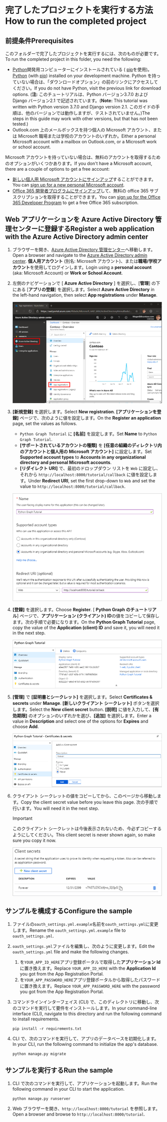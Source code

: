# <a name="how-to-run-the-completed-project"></a><span data-ttu-id="8003d-101">完了したプロジェクトを実行する方法</span><span class="sxs-lookup"><span data-stu-id="8003d-101">How to run the completed project</span></span>

## <a name="prerequisites"></a><span data-ttu-id="8003d-102">前提条件</span><span class="sxs-lookup"><span data-stu-id="8003d-102">Prerequisites</span></span>

<span data-ttu-id="8003d-103">このフォルダーで完了したプロジェクトを実行するには、次のものが必要です。</span><span class="sxs-lookup"><span data-stu-id="8003d-103">To run the completed project in this folder, you need the following:</span></span>

- <span data-ttu-id="8003d-104">[Python](https://www.python.org/)開発用コンピューターにインストールされている ( [pip](https://pypi.org/project/pip/)を使用)。</span><span class="sxs-lookup"><span data-stu-id="8003d-104">[Python](https://www.python.org/) (with [pip](https://pypi.org/project/pip/)) installed on your development machine.</span></span> <span data-ttu-id="8003d-105">Python を持っていない場合は、「ダウンロードオプション」の前のリンクにアクセスしてください。</span><span class="sxs-lookup"><span data-stu-id="8003d-105">If you do not have Python, visit the previous link for download options.</span></span> <span data-ttu-id="8003d-106">(**注:** このチュートリアルは、Python バージョン3.7.0 および Django バージョン2.1 で記述されています。</span><span class="sxs-lookup"><span data-stu-id="8003d-106">(**Note:** This tutorial was written with Python version 3.7.0 and Django version 2.1.</span></span> <span data-ttu-id="8003d-107">このガイドの手順は、他のバージョンでは動作しますが、テストされていません。)</span><span class="sxs-lookup"><span data-stu-id="8003d-107">The steps in this guide may work with other versions, but that has not been tested.)</span></span>
- <span data-ttu-id="8003d-108">Outlook.com 上のメールボックスを持つ個人の Microsoft アカウント、または Microsoft 職場または学校のアカウントのいずれか。</span><span class="sxs-lookup"><span data-stu-id="8003d-108">Either a personal Microsoft account with a mailbox on Outlook.com, or a Microsoft work or school account.</span></span>

<span data-ttu-id="8003d-109">Microsoft アカウントを持っていない場合は、無料のアカウントを取得するためのオプションがいくつかあります。</span><span class="sxs-lookup"><span data-stu-id="8003d-109">If you don't have a Microsoft account, there are a couple of options to get a free account:</span></span>

- <span data-ttu-id="8003d-110">[新しい個人用 Microsoft アカウントにサインアップ](https://signup.live.com/signup?wa=wsignin1.0&rpsnv=12&ct=1454618383&rver=6.4.6456.0&wp=MBI_SSL_SHARED&wreply=https://mail.live.com/default.aspx&id=64855&cbcxt=mai&bk=1454618383&uiflavor=web&uaid=b213a65b4fdc484382b6622b3ecaa547&mkt=E-US&lc=1033&lic=1)することができます。</span><span class="sxs-lookup"><span data-stu-id="8003d-110">You can [sign up for a new personal Microsoft account](https://signup.live.com/signup?wa=wsignin1.0&rpsnv=12&ct=1454618383&rver=6.4.6456.0&wp=MBI_SSL_SHARED&wreply=https://mail.live.com/default.aspx&id=64855&cbcxt=mai&bk=1454618383&uiflavor=web&uaid=b213a65b4fdc484382b6622b3ecaa547&mkt=E-US&lc=1033&lic=1).</span></span>
- <span data-ttu-id="8003d-111">[Office 365 開発者プログラムにサインアップ](https://developer.microsoft.com/office/dev-program)して、無料の office 365 サブスクリプションを取得することができます。</span><span class="sxs-lookup"><span data-stu-id="8003d-111">You can [sign up for the Office 365 Developer Program](https://developer.microsoft.com/office/dev-program) to get a free Office 365 subscription.</span></span>

## <a name="register-a-web-application-with-the-azure-active-directory-admin-center"></a><span data-ttu-id="8003d-112">Web アプリケーションを Azure Active Directory 管理センターに登録する</span><span class="sxs-lookup"><span data-stu-id="8003d-112">Register a web application with the Azure Active Directory admin center</span></span>

1. <span data-ttu-id="8003d-113">ブラウザーを開き、[Azure Active Directory 管理センター](https://aad.portal.azure.com)へ移動します。</span><span class="sxs-lookup"><span data-stu-id="8003d-113">Open a browser and navigate to the [Azure Active Directory admin center](https://aad.portal.azure.com).</span></span> <span data-ttu-id="8003d-114">**個人用アカウント** (別名: Microsoft アカウント)、または**職場/学校アカウント**を使用してログインします。</span><span class="sxs-lookup"><span data-stu-id="8003d-114">Login using a **personal account** (aka: Microsoft Account) or **Work or School Account**.</span></span>

1. <span data-ttu-id="8003d-115">左側のナビゲーションで [ **Azure Active Directory** ] を選択し、[**管理**] の下にある [**アプリの登録**] を選択します。</span><span class="sxs-lookup"><span data-stu-id="8003d-115">Select **Azure Active Directory** in the left-hand navigation, then select **App registrations** under **Manage**.</span></span>

    ![<span data-ttu-id="8003d-116">アプリの登録のスクリーンショット</span><span class="sxs-lookup"><span data-stu-id="8003d-116">A screenshot of the App registrations</span></span> ](/tutorial/images/aad-portal-app-registrations.png)

1. <span data-ttu-id="8003d-117">**[新規登録]** を選択します。</span><span class="sxs-lookup"><span data-stu-id="8003d-117">Select **New registration**.</span></span> <span data-ttu-id="8003d-118">**[アプリケーションを登録]** ページで、次のように値を設定します。</span><span class="sxs-lookup"><span data-stu-id="8003d-118">On the **Register an application** page, set the values as follows.</span></span>

    - <span data-ttu-id="8003d-119">`Python Graph Tutorial` に **[名前]** を設定します。</span><span class="sxs-lookup"><span data-stu-id="8003d-119">Set **Name** to `Python Graph Tutorial`.</span></span>
    - <span data-ttu-id="8003d-120">**[サポートされているアカウントの種類]** を **[任意の組織のディレクトリ内のアカウントと個人用の Microsoft アカウント]** に設定します。</span><span class="sxs-lookup"><span data-stu-id="8003d-120">Set **Supported account types** to **Accounts in any organizational directory and personal Microsoft accounts**.</span></span>
    - <span data-ttu-id="8003d-121">**[リダイレクト URI]** で、最初のドロップダウン リストを `Web` に設定し、それから `http://localhost:8000/tutorial/callback` に値を設定します。</span><span class="sxs-lookup"><span data-stu-id="8003d-121">Under **Redirect URI**, set the first drop-down to `Web` and set the value to `http://localhost:8000/tutorial/callback`.</span></span>

    ![[アプリケーションの登録] ページのスクリーンショット](/tutorial/images/aad-register-an-app.png)

1. <span data-ttu-id="8003d-123">**[登録]** を選択します。</span><span class="sxs-lookup"><span data-stu-id="8003d-123">Choose **Register**.</span></span> <span data-ttu-id="8003d-124">[ **Python Graph のチュートリアル**] ページで、**アプリケーション (クライアント) ID**の値をコピーして保存します。次の手順で必要になります。</span><span class="sxs-lookup"><span data-stu-id="8003d-124">On the **Python Graph Tutorial** page, copy the value of the **Application (client) ID** and save it, you will need it in the next step.</span></span>

    ![新しいアプリの登録のアプリケーション ID のスクリーンショット](/tutorial/images/aad-application-id.png)

1. <span data-ttu-id="8003d-126">**[管理]** で **[証明書とシークレット]** を選択します。</span><span class="sxs-lookup"><span data-stu-id="8003d-126">Select **Certificates & secrets** under **Manage**.</span></span> <span data-ttu-id="8003d-127">**[新しいクライアント シークレット]** ボタンを選択します。</span><span class="sxs-lookup"><span data-stu-id="8003d-127">Select the **New client secret** button.</span></span> <span data-ttu-id="8003d-128">**[説明]** に値を入力して、**[有効期限]** のオプションのいずれかを選び、**[追加]** を選択します。</span><span class="sxs-lookup"><span data-stu-id="8003d-128">Enter a value in **Description** and select one of the options for **Expires** and choose **Add**.</span></span>

    ![[クライアントシークレットの追加] ダイアログのスクリーンショット](/tutorial/images/aad-new-client-secret.png)

1. <span data-ttu-id="8003d-130">クライアント シークレットの値をコピーしてから、このページから移動します。</span><span class="sxs-lookup"><span data-stu-id="8003d-130">Copy the client secret value before you leave this page.</span></span> <span data-ttu-id="8003d-131">次の手順で行います。</span><span class="sxs-lookup"><span data-stu-id="8003d-131">You will need it in the next step.</span></span>

    > [!IMPORTANT]
    > <span data-ttu-id="8003d-132">このクライアント シークレットは今後表示されないため、今必ずコピーするようにしてください。</span><span class="sxs-lookup"><span data-stu-id="8003d-132">This client secret is never shown again, so make sure you copy it now.</span></span>

    ![新しく追加されたクライアントシークレットのスクリーンショット](/tutorial/images/aad-copy-client-secret.png)

## <a name="configure-the-sample"></a><span data-ttu-id="8003d-134">サンプルを構成する</span><span class="sxs-lookup"><span data-stu-id="8003d-134">Configure the sample</span></span>

1. <span data-ttu-id="8003d-135">ファイルの`oauth_settings.yml.example`名前を`oauth_settings.yml`に変更します。</span><span class="sxs-lookup"><span data-stu-id="8003d-135">Rename the `oauth_settings.yml.example` file to `oauth_settings.yml`.</span></span>
1. <span data-ttu-id="8003d-136">`oauth_settings.yml`ファイルを編集し、次のように変更します。</span><span class="sxs-lookup"><span data-stu-id="8003d-136">Edit the `oauth_settings.yml` file and make the following changes.</span></span>
    1. <span data-ttu-id="8003d-137">を`YOUR_APP_ID_HERE`アプリ登録ポータルで取得した**アプリケーション Id**に置き換えます。</span><span class="sxs-lookup"><span data-stu-id="8003d-137">Replace `YOUR_APP_ID_HERE` with the **Application Id** you got from the App Registration Portal.</span></span>
    1. <span data-ttu-id="8003d-138">を`YOUR_APP_PASSWORD_HERE`アプリ登録ポータルから取得したパスワードに置き換えます。</span><span class="sxs-lookup"><span data-stu-id="8003d-138">Replace `YOUR_APP_PASSWORD_HERE` with the password you got from the App Registration Portal.</span></span>
1. <span data-ttu-id="8003d-139">コマンドラインインターフェイス (CLI) で、このディレクトリに移動し、次のコマンドを実行して要件をインストールします。</span><span class="sxs-lookup"><span data-stu-id="8003d-139">In your command-line interface (CLI), navigate to this directory and run the following command to install requirements.</span></span>

    ```Shell
    pip install -r requirements.txt
    ```

1. <span data-ttu-id="8003d-140">CLI で、次のコマンドを実行して、アプリのデータベースを初期化します。</span><span class="sxs-lookup"><span data-stu-id="8003d-140">In your CLI, run the following command to initialize the app's database.</span></span>

    ```Shell
    python manage.py migrate
    ```

## <a name="run-the-sample"></a><span data-ttu-id="8003d-141">サンプルを実行する</span><span class="sxs-lookup"><span data-stu-id="8003d-141">Run the sample</span></span>

1. <span data-ttu-id="8003d-142">CLI で次のコマンドを実行して、アプリケーションを起動します。</span><span class="sxs-lookup"><span data-stu-id="8003d-142">Run the following command in your CLI to start the application.</span></span>

    ```Shell
    python manage.py runserver
    ```

1. <span data-ttu-id="8003d-143">Web ブラウザーを開き、`http://localhost:8000/tutorial` を参照します。</span><span class="sxs-lookup"><span data-stu-id="8003d-143">Open a browser and browse to `http://localhost:8000/tutorial`.</span></span>